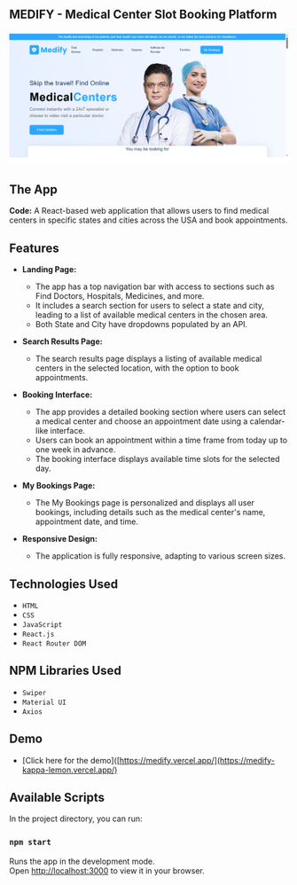 ## MEDIFY - Medical Center Slot Booking Platform

![Screenshot of App](./src/assets/demo.png)

## The App

**Code:** A React-based web application that allows users to find medical centers in specific states and cities across the USA and book appointments.

## Features

- **Landing Page:**

  - The app has a top navigation bar with access to sections such as Find Doctors, Hospitals, Medicines, and more.
  - It includes a search section for users to select a state and city, leading to a list of available medical centers in the chosen area.
  - Both State and City have dropdowns populated by an API.

- **Search Results Page:**

  - The search results page displays a listing of available medical centers in the selected location, with the option to book appointments.

- **Booking Interface:**

  - The app provides a detailed booking section where users can select a medical center and choose an appointment date using a calendar-like interface.
  - Users can book an appointment within a time frame from today up to one week in advance.
  - The booking interface displays available time slots for the selected day.

- **My Bookings Page:**

  - The My Bookings page is personalized and displays all user bookings, including details such as the medical center's name, appointment date, and time.

- **Responsive Design:**
  - The application is fully responsive, adapting to various screen sizes.

## Technologies Used

- `HTML`
- `CSS`
- `JavaScript`
- `React.js`
- `React Router DOM`

## NPM Libraries Used

- `Swiper`
- `Material UI`
- `Axios`

## Demo

- [Click here for the demo]([https://medify.vercel.app/](https://medify-kappa-lemon.vercel.app/)

## Available Scripts

In the project directory, you can run:

### `npm start`

Runs the app in the development mode.\
Open [http://localhost:3000](http://localhost:3000) to view it in your browser.

